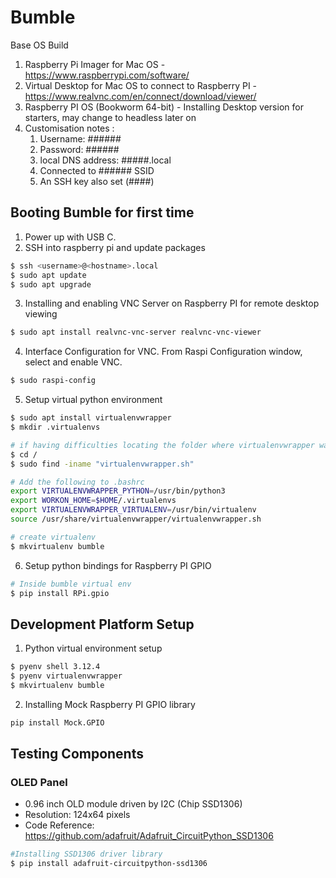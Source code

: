 # Bumble

Base OS Build

1. Raspberry Pi Imager for Mac OS - https://www.raspberrypi.com/software/
2. Virtual Desktop for Mac OS to connect to Raspberry PI - https://www.realvnc.com/en/connect/download/viewer/
3. Raspberry PI OS (Bookworm 64-bit) - Installing Desktop version for starters, may change to headless later on
4. Customisation notes :
   1. Username: ######
   2. Password: ######
   3. local DNS address: #####.local
   4. Connected to ###### SSID
   5. An SSH key also set (####)

## Booting Bumble for first time

1. Power up with USB C.
2. SSH into raspberry pi and update packages

```sh
$ ssh <username>@<hostname>.local
$ sudo apt update
$ sudo apt upgrade
```

3. Installing and enabling VNC Server on Raspberry PI for remote desktop viewing

```sh
$ sudo apt install realvnc-vnc-server realvnc-vnc-viewer
```

4. Interface Configuration for VNC. From Raspi Configuration window, select and enable VNC.

```sh
$ sudo raspi-config
```

5. Setup virtual python environment

```sh
$ sudo apt install virtualenvwrapper
$ mkdir .virtualenvs

# if having difficulties locating the folder where virtualenvwrapper was installed
$ cd /
$ sudo find -iname "virtualenvwrapper.sh"

# Add the following to .bashrc
export VIRTUALENVWRAPPER_PYTHON=/usr/bin/python3
export WORKON_HOME=$HOME/.virtualenvs
export VIRTUALENVWRAPPER_VIRTUALENV=/usr/bin/virtualenv
source /usr/share/virtualenvwrapper/virtualenvwrapper.sh

# create virtualenv
$ mkvirtualenv bumble
```

6. Setup python bindings for Raspberry PI GPIO

```sh
# Inside bumble virtual env
$ pip install RPi.gpio
```

## Development Platform Setup

1. Python virtual environment setup

```sh
$ pyenv shell 3.12.4
$ pyenv virtualenvwrapper
$ mkvirtualenv bumble
```

2. Installing Mock Raspberry PI GPIO library

```sh
pip install Mock.GPIO
```

## Testing Components

### OLED Panel

- 0.96 inch OLD module driven by I2C (Chip SSD1306)
- Resolution: 124x64 pixels
- Code Reference: https://github.com/adafruit/Adafruit_CircuitPython_SSD1306

```sh
#Installing SSD1306 driver library
$ pip install adafruit-circuitpython-ssd1306
```
